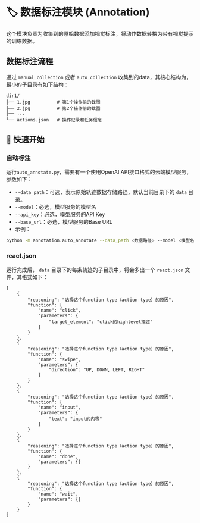 # 🏷️ 数据标注模块 (Annotation)

这个模块负责为收集到的原始数据添加视觉标注，将动作数据转换为带有视觉提示的训练数据。

## 数据标注流程
通过 `manual_collection` 或者 `auto_collection` 收集到的data，其核心结构为，最小的子目录有如下结构：
```
dir1/
├── 1.jpg          # 第1个操作前的截图
├── 2.jpg          # 第2个操作前的截图
├── ...
└── actions.json   # 操作记录和任务信息
```

## 🚀 快速开始

### 自动标注
运行`auto_annotate.py`，需要有一个使用OpenAI API接口格式的云端模型服务，参数如下：
- `--data_path`：可选，表示原始轨迹数据存储路径，默认当前目录下的 `data` 目录。
- `--model`：必选，模型服务的模型名
- `--api_key`：必选，模型服务的API Key
- `--base_url`：必选，模型服务的Base URL
- 示例：
```bash
python -m annotation.auto_annotate --data_path <数据路径> --model <模型名称> --api_key <api key> --base_url <base url>
```
### react.json
运行完成后， `data` 目录下的每条轨迹的子目录中，将会多出一个 `react.json` 文件，其格式如下：
```
[
    {
        "reasoning": "选择这个function type（action type）的原因",
        "function": {
            "name": "click",
            "parameters": {
                "target_element": "click的highlevel描述"
            }
        }
    },
    {
        "reasoning": "选择这个function type（action type）的原因",
        "function": {
            "name": "swipe",
            "parameters": {
                "direction": "UP, DOWN, LEFT, RIGHT"
            }
        }
    },
    {
        "reasoning": "选择这个function type（action type）的原因",
        "function": {
            "name": "input",
            "parameters": {
                "text": "input的内容"
            }
        }
    },
    {
        "reasoning": "选择这个function type（action type）的原因",
        "function": {
            "name": "done",
            "parameters": {}
        }
    },
    {
        "reasoning": "选择这个function type（action type）的原因",
        "function": {
            "name": "wait",
            "parameters": {}
        }
    }
]
```